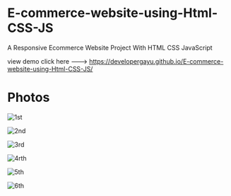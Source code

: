 # E-commerce-website-using-Html-CSS-JS

A Responsive Ecommerce Website Project With HTML CSS JavaScript


view demo click here ---> https://developergayu.github.io/E-commerce-website-using-Html-CSS-JS/
<h1>Photos</h1>


![1st](https://github.com/user-attachments/assets/bc751f25-44fd-40fe-bd60-b656cd374e12)

![2nd](https://github.com/user-attachments/assets/5a450c21-ad44-419b-bda0-e4ce24f7d948)

![3rd](https://github.com/user-attachments/assets/650d940d-bfd7-465f-ac43-2513ffac2f84)

![4rth](https://github.com/user-attachments/assets/c294b123-f630-4d9f-bcfd-ef2ec513e5a2)

![5th](https://github.com/user-attachments/assets/27438ee4-1482-4718-a6f1-52cfbcf772a1)

![6th](https://github.com/user-attachments/assets/d19af909-0e8b-420e-a51c-45bffb4d5575)
